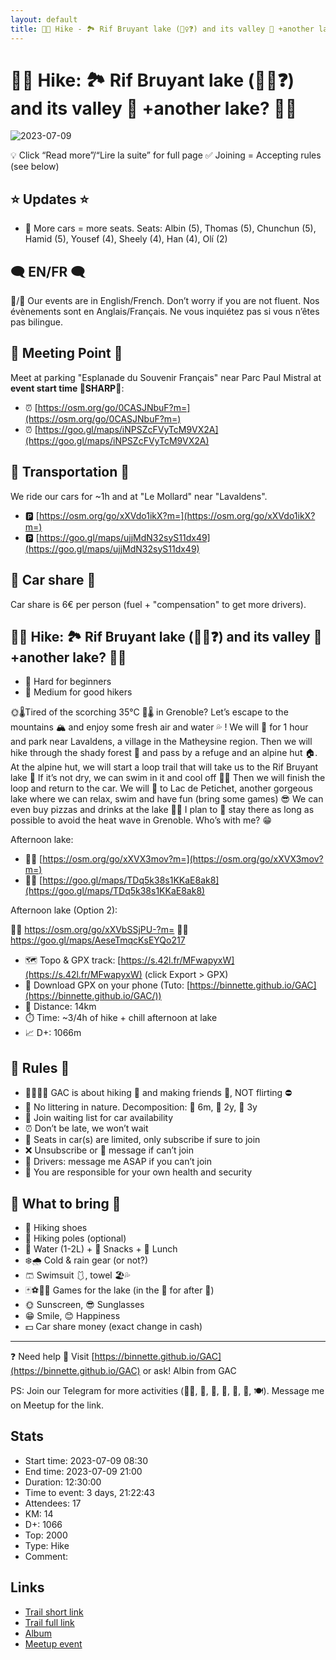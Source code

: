 ```yaml
---
layout: default
title: 🥾🔴 Hike - 🏞️ Rif Bruyant lake (🏊‍♀️❓) and its valley 🌲 +another lake? 🤷‍♂️
---
```


# 🥾🔴 Hike: 🏞️ Rif Bruyant lake (🏊‍♀️❓) and its valley 🌲 +another lake? 🤷‍♂️

![2023-07-09](../img/orig/2023-07-09.jpg)

💡 Click “Read more”/“Lire la suite” for full page ✅ Joining = Accepting rules (see below)

##  ⭐ Updates ⭐ 

* 📅 More cars = more seats. Seats: Albin (5), Thomas (5), Chunchun (5), Hamid (5), Yousef (4), Sheely (4), Han (4), Olí (2)

##  🗨️ EN/FR 🗨️ 
🦅/🐓 Our events are in English/French. Don’t worry if you are not fluent. Nos évènements sont en Anglais/Français. Ne vous inquiétez pas si vous n’êtes pas bilingue.

## 📍 Meeting Point 📍
Meet at parking "Esplanade du Souvenir Français" near Parc Paul Mistral at **event start time 🔺SHARP🔺**:

* ⏰ [https://osm.org/go/0CASJNbuF?m=](https://osm.org/go/0CASJNbuF?m=)
* ⏰ [https://goo.gl/maps/iNPSZcFVyTcM9VX2A](https://goo.gl/maps/iNPSZcFVyTcM9VX2A)

##  🚗 Transportation 🚗 
We ride our cars for \~1h and at "Le Mollard" near "Lavaldens".

* 🅿️ [https://osm.org/go/xXVdo1ikX?m=](https://osm.org/go/xXVdo1ikX?m=)
* 🅿️ [https://goo.gl/maps/ujjMdN32syS11dx49](https://goo.gl/maps/ujjMdN32syS11dx49)

##  🚗 Car share 🚗 
Car share is 6€ per person (fuel + "compensation" to get more drivers).

##  🥾🔴 Hike: 🏞️ Rif Bruyant lake (🏊‍♀️❓) and its valley 🌲 +another lake? 🤷‍♂️ 

* 🔴 Hard for beginners
* 🔵 Medium for good hikers

🌞🌡️Tired of the scorching 35°C 🥵🌡️ in Grenoble? Let’s escape to the mountains 🏔️ and enjoy some fresh air and water 💦 ! We will 🚗 for 1 hour and park near Lavaldens, a village in the Matheysine region. Then we will hike through the shady forest 🌲 and pass by a refuge and an alpine hut 🏠. At the alpine hut, we will start a loop trail that will take us to the Rif Bruyant lake 🌊 If it’s not dry, we can swim in it and cool off 🏊‍♂️ Then we will finish the loop and return to the car. We will 🚗 to Lac de Petichet, another gorgeous lake where we can relax, swim and have fun (bring some games) 😎 We can even buy pizzas and drinks at the lake 🍕🥤
I plan to 🌙 stay there as long as possible to avoid the heat wave in Grenoble. Who’s with me? 😁

Afternoon lake:

* 🏊‍♀️ [https://osm.org/go/xXVX3mov?m=](https://osm.org/go/xXVX3mov?m=)
* 🏊‍♀️ [https://goo.gl/maps/TDq5k38s1KKaE8ak8](https://goo.gl/maps/TDq5k38s1KKaE8ak8)

Afternoon lake (Option 2):

🏊‍♀️ https://osm.org/go/xXVbSSjPU-?m=
🏊‍♀️ https://goo.gl/maps/AeseTmqcKsEYQo217

* 🗺️ Topo & GPX track: [https://s.42l.fr/MFwapyxW](https://s.42l.fr/MFwapyxW) (click Export > GPX)
* 📲 Download GPX on your phone (Tuto: [https://binnette.github.io/GAC](https://binnette.github.io/GAC/))
* 📏 Distance: 14km
* ⏱️ Time: \~3/4h of hike + chill afternoon at lake
* 📈 D+: 1066m

##  📜 Rules 📜 

* 🚶‍♀️🚶‍♂️ GAC is about hiking 🥾 and making friends 🤗, NOT flirting ⛔
* 🚮 No littering in nature. Decomposition: 🍊 6m, 🍌 2y, 🥚 3y
* 🚗 Join waiting list for car availability
* ⏰ Don’t be late, we won’t wait
* 💺 Seats in car(s) are limited, only subscribe if sure to join
* ❌ Unsubscribe or 💬 message if can’t join
* 🚗 Drivers: message me ASAP if you can’t join
* 💟 You are responsible for your own health and security

##  🎒 What to bring 🎒 

* 🥾 Hiking shoes
* 🥢 Hiking poles (optional)
* 🧃 Water (1-2L) + 🍫 Snacks + 🥗 Lunch
* ❄️🌧️ Cold & rain gear (or not?)
* 🩳 Swimsuit 🩱, towel 🏖️💦
* 🃏⚽🥏🎲 Games for the lake (in the 🚗 for after 🥾)
* 🌞 Sunscreen, 😎 Sunglasses
* 😁 Smile, 😊 Happiness
* 💵 Car share money (exact change in cash)

***

❓ Need help 🤔 Visit [https://binnette.github.io/GAC](https://binnette.github.io/GAC) or ask!
Albin from GAC

PS: Join our Telegram for more activities (🧗‍♀️, 🏓, 🎳, 🎲, 🎥, 🎵, 🍽️). Message me on Meetup for the link.

## Stats

- Start time: 2023-07-09 08:30
- End time: 2023-07-09 21:00
- Duration: 12:30:00
- Time to event: 3 days, 21:22:43
- Attendees: 17
- KM: 14
- D+: 1066
- Top: 2000
- Type: Hike
- Comment: 

## Links

- [Trail short link](https://s.42l.fr/MFwapyxW)
- [Trail full link]()
- [Album](https://binnette.github.io/GacImg2023/2023-07-09-🥾🔴-Hike-🏞️-Rif-Bruyant-lake-🏊‍♀️❓-and-its-valley-🌲-another-lake?-🤷‍♂️.html)
- [Meetup event](https://www.meetup.com/grenoble-adventure-club-english-french/events/294613164/)
